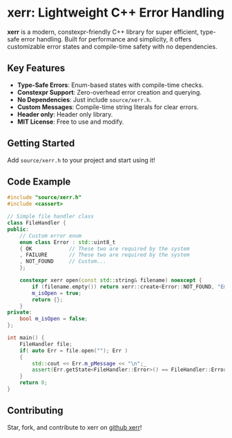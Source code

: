 # xerr: Lightweight C++ Error Handling

**xerr** is a modern, constexpr-friendly C++ library for super efficient, type-safe error handling. 
Built for performance and simplicity, it offers customizable error states and compile-time safety with no dependencies.

## Key Features

* **Type-Safe Errors**: Enum-based states with compile-time checks.
* **Constexpr Support**: Zero-overhead error creation and querying.
* **No Dependencies**: Just include `source/xerr.h`.
* **Custom Messages**: Compile-time string literals for clear errors.
* **Header only**: Header only library.
* **MIT License**: Free to use and modify.

## Getting Started

Add `source/xerr.h` to your project and start using it!

## Code Example

```cpp
#include "source/xerr.h"
#include <cassert>

// Simple file handler class
class FileHandler {
public:
    // Custom error enum
    enum class Error : std::uint8_t 
    { OK            // These two are required by the system
    , FAILURE       // These two are required by the system
    , NOT_FOUND     // Custom...
    };

    constexpr xerr open(const std::string& filename) noexcept {
        if (filename.empty()) return xerr::create<Error::NOT_FOUND, "Empty filename">();
        m_isOpen = true;
        return {};
    }
private:
    bool m_isOpen = false;
};

int main() {
    FileHandler file;
    if( auto Err = file.open(""); Err )
    {
        std::cout << Err.m_pMessage << "\n";_
        assert(Err.getState<FileHandler::Error>() == FileHandler::Error::NOT_FOUND);
    }
    return 0;
}
```

## Contributing

Star, fork, and contribute to xerr on [github xerr](https://github.com/LIONant-depot/xerr)!